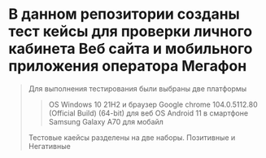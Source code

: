 # В данном репозитории созданы тест кейсы для проверки личного кабинета Веб сайта и мобильного приложения  оператора  Мегафон 

> Для выполнения тестирования были выбраны две платформы
>> OS Windows 10 21H2 и браузер Google chrome 104.0.5112.80 (Official Build) (64-bit) для веб 
>> OS Android 11 в смартфоне Samsung Galaxy A70  для мобайл 
>
>Тестовые каейсы разделены на две наборы. Позитивные и Негативные
>> 



 

 















